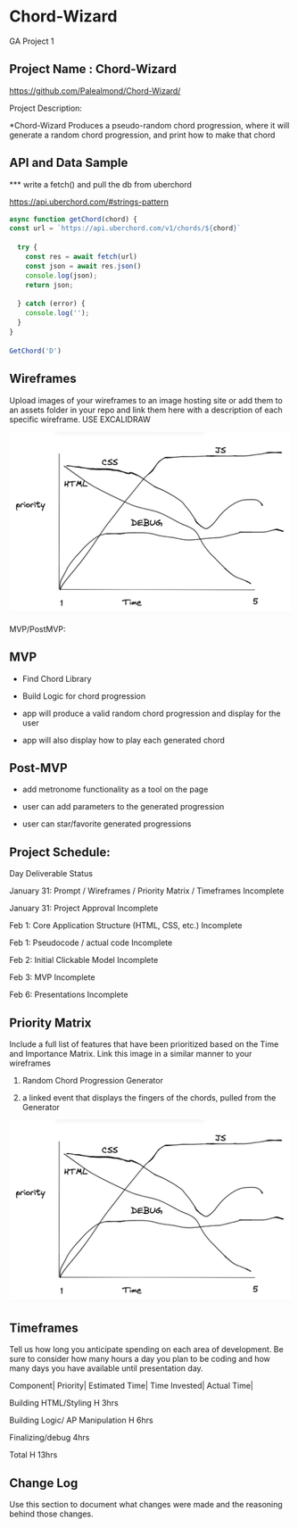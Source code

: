 # Chord-Wizard
GA Project 1

## Project Name : Chord-Wizard

https://github.com/Palealmond/Chord-Wizard/

Project Description:
 
*Chord-Wizard Produces a pseudo-random chord progression, where it will generate a random chord progression, and print how to make that chord
## API and Data Sample

*** write a fetch() and pull the db from uberchord

https://api.uberchord.com/#strings-pattern




```js
async function getChord(chord) {
const url = `https://api.uberchord.com/v1/chords/${chord}`

  try {
    const res = await fetch(url)
    const json = await res.json()
    console.log(json);
    return json;
  
  } catch (error) {
    console.log('');
  }
}

GetChord('D')
```

## Wireframes
Upload images of your wireframes to an image hosting site or add them to an assets folder in your repo and link them here with a description of each specific wireframe.
USE EXCALIDRAW

![image](/Images/matrix.png)


MVP/PostMVP:

## MVP

- Find Chord Library

- Build Logic for chord progression

- app will produce a valid random chord progression and display for the user

- app will also display how to play each generated chord

## Post-MVP

- add metronome functionality as a tool on the page

- user can add parameters to the generated progression

- user can star/favorite generated progressions


## Project Schedule:


Day	Deliverable	Status

January 31:	Prompt / Wireframes / Priority Matrix / Timeframes	Incomplete

January 31:		Project Approval	Incomplete

Feb 1:		Core Application Structure (HTML, CSS, etc.)	Incomplete

Feb 1:		Pseudocode / actual code	Incomplete

Feb 2:		Initial Clickable Model	Incomplete

Feb 3:	MVP	Incomplete

Feb 6:	Presentations	Incomplete

## Priority Matrix
Include a full list of features that have been prioritized based on the Time and Importance Matrix. Link this image in a similar manner to your wireframes

1) Random Chord Progression Generator

2) a linked event that displays the fingers of the chords, pulled from the Generator

![img](/Images/matrix.png)


## Timeframes
Tell us how long you anticipate spending on each area of development. Be sure to consider how many hours a day you plan to be coding and how many days you have available until presentation day.

Component|	Priority|	Estimated Time|	Time Invested|	Actual Time|

Building HTML/Styling	H	3hrs

Building Logic/ AP Manipulation	H	6hrs

Finalizing/debug	4hrs

Total	H	13hrs	

## Change Log
Use this section to document what changes were made and the reasoning behind those changes.

